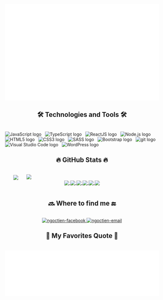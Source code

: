 <!-- Tiendndev -->
<a href="#" target="_blank">
  <img src="svg/tiendndev.svg" width="1200" alt="tiendndev-official" />
</a>

<h2 align="center">🛠 Technologies and Tools 🛠</h2>
<br>
<!-- https://simpleicons.org/ -->
<span><img src="https://img.shields.io/badge/JavaScript-282C34?logo=javascript&logoColor=F7DF1E" alt="JavaScript logo" title="JavaScript" height="25" /></span>
&nbsp;
<span><img src="https://img.shields.io/badge/TypeScript-282C34?logo=typescript&logoColor=3178C6" alt="TypeScript logo" title="TypeScript" height="25" /></span>
&nbsp;
<span><img src="https://img.shields.io/badge/ReactJS-282C34?logo=react&logoColor=61DAFB" alt="ReactJS logo" title="ReactJS" height="25" /></span>
&nbsp;
<!-- <span><img src="https://img.shields.io/badge/Redux-282C34?logo=redux&logoColor=764ABC" alt="Redux logo" title="Redux" height="25" /></span>
&nbsp;
<span><img src="https://img.shields.io/badge/Vue.js-282C34?logo=vue.js&logoColor=4FC08D" alt="Vue.js logo" title="Vue.js" height="25" /></span>
&nbsp;
<span><img src="https://img.shields.io/badge/Nuxt.js-282C34?logo=nuxt.js&logoColor=4FC08D" alt="Nuxt.js logo" title="Nuxt.js" height="25" /></span>
&nbsp; -->
<span><img src="https://img.shields.io/badge/Node.js-282C34?logo=node.js&logoColor=00F200" alt="Node.js logo" title="Node.js" height="25" /></span>
&nbsp;
<!-- <span><img src="https://img.shields.io/badge/Express-282C34?logo=express&logoColor=FFFFFF" alt="Express.js logo" title="Express.js" height="25" /></span>
&nbsp;
<span><img src="https://img.shields.io/badge/MongoDB-282C34?logo=mongodb&logoColor=47A248" alt="MongoDB logo" title="MongoDB" height="25" /></span>
&nbsp;
<span><img src="https://img.shields.io/badge/Tailwind%20CSS-282C34?logo=tailwind-css&logoColor=38B2AC" alt="TailwindCSS logo" title="TailwindCSS" height="25" /></span>
&nbsp;
<span><img src="https://img.shields.io/badge/Three.js-282C34?logo=three.js&logoColor=FFFFFF" alt="Three.js logo" title="Three.js" height="25" /></span>
&nbsp; -->
<span><img src="https://img.shields.io/badge/HTML5-282C34?logo=html5&logoColor=E34F26" alt="HTML5 logo" title="HTML5" height="25" /></span>
&nbsp;
<span><img src="https://img.shields.io/badge/CSS3-282C34?logo=css3&logoColor=1572B6" alt="CSS3 logo" title="CSS3" height="25" /></span>
&nbsp;
<span><img src="https://img.shields.io/badge/Sass-282C34?logo=sass&logoColor=CC6699" alt="SASS logo" title="SASS" height="25" /></span>
&nbsp;
<span><img src="https://img.shields.io/badge/Bootstrap-282C34?logo=bootstrap&logoColor=7952B3" alt="Bootstrap logo" title="Bootstrap" height="25" /></span>
&nbsp;
<!-- <span><img src="https://img.shields.io/badge/ESLint-282C34?logo=eslint&logoColor=4B32C3" alt="ESLint logo" title="ESLint" height="25" /></span>
&nbsp; -->
<span><img src="https://img.shields.io/badge/git-282C34?logo=git&logoColor=F05032" alt="git logo" title="git" height="25" /></span>
&nbsp;
<span><img src="https://img.shields.io/badge/VS%20Code-282C34?logo=visual-studio-code&logoColor=007ACC" alt="Visual Studio Code logo" title="Visual Studio Code" height="25" /></span>
&nbsp;
<!-- <span><img src="https://img.shields.io/badge/Firebase-282C34?logo=firebase&logoColor=FFCA28" alt="Firebase logo" title="Firebase" height="25" /></span>
&nbsp; -->
<span><img src="https://img.shields.io/badge/WordPress-282C34?logo=wordPress&logoColor=21759B" alt="WordPress logo" title="WordPress" height="25" /></span>
&nbsp;

<br>
<h2 align="center">🔥 GitHub Stats 🔥</h2>
<!-- https://github.com/anuraghazra/github-readme-stats -->
<br>
<div align=center>
  <a href="#" title="Tiendndev">
    <img width="315" align="center" src="https://github-readme-stats.vercel.app/api/top-langs/?username=tiendndev&hide=c%23,powershell,Mathematica,Ruby,Objective-C,Objective-C%2b%2b,Cuda&title_color=61dafb&text_color=ffffff&icon_color=61dafb&bg_color=20232a&langs_count=8&layout=compact&border_color=61dafb&hide_border=true" />
  </a>
  <a href="#" title="Tiendndev">
    <img align="right" width="434" src="https://github-readme-stats.vercel.app/api?username=tiendndev&show_icons=true&theme=react&border_color=61dafb&hide_border=true" />
  </a>
  <!-- Pinned Repo -->
<br>
  <a href="#" target="_blank">
    <img align="center" src="https://github-readme-stats.vercel.app/api/pin/?username=tiendndev&repo=theband&theme=transparent&show_owner=true" />
  </a>
  <a href="#">
    <img align="center" src="https://github-readme-stats.vercel.app/api/pin/?username=tiendndev&repo=RestoFood&theme=radical&show_owner=true" />
  </a>
  <a href="#">
    <img align="center" src="https://github-readme-stats.vercel.app/api/pin/?username=tiendndev&repo=music-player&theme=merko&show_owner=true" />
  </a>
  <a href="#">
    <img align="center" src="https://github-readme-stats.vercel.app/api/pin/?username=tiendndev&repo=Catering&theme=tokyonight&show_owner=true" />
  </a>
  <a href="#">
    <img align="center" src="https://github-readme-stats.vercel.app/api/pin/?username=tiendndev&repo=Smart-Aquarium&theme=synthwave&show_owner=true" />
  </a>
  <a href="#">
    <img align="center" src="https://github-readme-stats.vercel.app/api/pin/?username=tiendndev&repo=cv-dntien&theme=jolly&show_owner=true" />
  </a>
</div>

<br>
<h2 align="center"> 🔜 Where to find me 🔚</h2>
<br>
<!-- https://icons8.com -->
<div align="center">
  <!-- <a href="https://tiendndev.github.io/cv-dntien/" target="blank">
    <img width="90" height="90" src="" alt="Tiendndev-blog" />
  </a> -->
  <a href="https://www.facebook.com/ngtienn304" target="blank">
    <img src="https://img.icons8.com/bubbles/100/000000/facebook-new.png" alt="ngoctien-facebook" />
  </a>
  <a href="mailto:ngoctien300401@gmail.com" target="top">
    <img src="https://img.icons8.com/bubbles/100/000000/apple-mail.png" alt="ngoctien-email" />
  </a>
</div>

<h2 align="center">📑 My Favorites Quote 📑</h2>
<br>
<a href="#" target="_blank">
  <img src="svg/tiendndev-quotes.svg" width="846" height="150" alt="tiendndev-official" />
</a>


